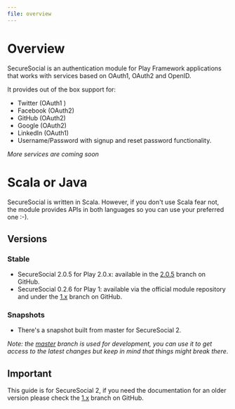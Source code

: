 ```yaml
---
file: overview
---
```

# Overview
SecureSocial is an authentication module for Play Framework applications that works with
services based on OAuth1, OAuth2 and OpenID.  

It provides out of the box support for:

- Twitter (OAuth1 )
- Facebook (OAuth2)
- GitHub (OAuth2)
- Google (OAuth2)
- LinkedIn (OAuth1)
- Username/Password with signup and reset password functionality.

*More services are coming soon*

# Scala or Java

SecureSocial is written in Scala. However, if you don't use Scala fear not, the module provides APIs in both languages so you can use your preferred one :-).

## Versions

### Stable

- SecureSocial 2.0.5 for Play 2.0.x: available in the [2.0.5](https://github.com/jaliss/securesocial/tree/2.0.5) branch on GitHub.
- SecureSocial 0.2.6 for Play 1: available via the official module repository and under the [1.x](https://github.com/jaliss/securesocial/tree/1.x) branch on GitHub.

### Snapshots

- There's a snapshot built from master for SecureSocial 2.

*Note: the [master](https://github.com/jaliss/securesocial) branch is used for development, you can use it to get access to the latest changes but keep in mind that things might break there*.

## Important

This guide is for SecureSocial 2, if you need the documentation for an older version please check the [1.x](https://github.com/jaliss/securesocial/tree/1.x) branch on GitHub.
